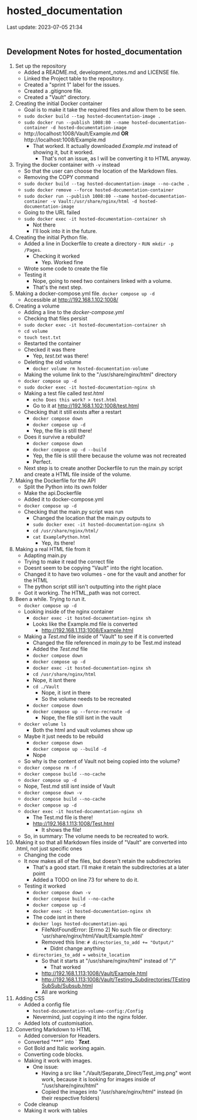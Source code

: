 # hosted_documentation

Last update: 2023-07-05 21:34
<br><br>

## Development Notes for hosted_documentation

1. Set up the repository
    - Added a README.md, development_notes.md and LICENSE file.
    - Linked the Project table to the repository.
    - Created a "sprint 1" label for the issues.
    - Created a .gitignore file.
    - Created a "Vault" directory.
2. Creating the initial Docker container
    - Goal is to make it take the required files and allow them to be seen.
    - ` sudo docker build --tag hosted-documentation-image . `
    - ` sudo docker run --publish 1008:80 --name hosted-documentation-container -d hosted-documentation-image `
    - http://localhost:1008/Vault/Example.md **OR** http://localhost:1008/Example.md
        - That worked. It actually downloaded *Example.md* instead of showing it, but it worked.
            - That's not an issue, as I will be converting it to HTML anyway.
3. Trying the docker container with ` -v ` instead
    - So that the user can choose the location of the Markdown files.
    - Removing the COPY command
    - ` sudo docker build --tag hosted-documentation-image --no-cache . `
    - ` sudo docker remove --force hosted-documentation-container `
    - ` sudo docker run --publish 1008:80 --name hosted-documentation-container -v Vault:/usr/share/nginx/html -d hosted-documentation-image `
    - Going to the URL failed
    - ` sudo docker exec -it hosted-documentation-container sh `
        - Not there
        - I'll look into it in the future.
4. Creating the initial Python file.
    - Added a line in Dockerfile to create a directory - ` RUN mkdir -p /Pages `.
        - Checking it worked
            - Yep. Worked fine
    - Wrote some code to create the file
    - Testing it
        - Nope, going to need two containers linked with a volume.
        - That's the next step.
5. Making a docker-compose.yml file.
    ` docker compose up -d `
    - Accessible at http://192.168.1.102:1008/
6. Creating a volume
    - Adding a line to the *docker-compose.yml*
    - Checking that files persist
    - ` sudo docker exec -it hosted-documentation-container sh `
    - ` cd volume `
    - ` touch test.txt `
    - Restarted the container
    - Checked it was there
        - Yep, *test.txt* was there!
    - Deleting the old volume
        - ` docker volume rm hosted-documentation-volume `
    - Making the volume link to the "/usr/share/nginx/html" directory
    - ` docker compose up -d `
    - ` sudo docker exec -it hosted-documentation-nginx sh `
    - Making a test file called *test.html*
        - ` echo Does this work? > test.html `
        - Go to it at http://192.168.1.102:1008/test.html
    - Checking that it still exists after a restart
        - ` docker compose down `
        - ` docker compose up -d `
        - Yep, the file is still there!
    - Does it survive a rebuild?
        - ` docker compose down `
        - ` docker compose up -d --build `
        - Yep, the file is still there because the volume was not recreated
        - Perfect.
    - Next step is to create another Dockerfile to run the main.py script and create a HTML file inside of the volume.
7. Making the Dockerfile for the API
    - Split the Python into its own folder
    - Make the api.Dockerfile
    - Added it to docker-compose.yml
    - ` docker compose up -d `
    - Checking that the main.py script was run
        - Changed the location that the main.py outputs to
        - ` sudo docker exec -it hosted-documentation-nginx sh `
        - ` cd /usr/share/nginx/html/ `
        - ` cat ExamplePython.html `
            - Yep, its there!
8. Making a real HTML file from it
    - Adapting main.py
    - Trying to make it read the correct file
    - Doesnt seem to be copying "Vault" into the right location.
    - Changed it to have two volumes - one for the vault and another for the HTML
    - The python script still isn't outputting into the right place
    - Got it working. The HTML_path was not correct.
9. Been a while. Trying to run it.
    - ` docker compose up -d `
    - Looking inside of the nginx container
        - ` docker exec -it hosted-documentation-nginx sh `
        - Looks like the Example.md file is converted
            - http://192.168.1.113:1008/Example.html
    - Making a *Test.md* file inside of "Vault" to see if it is converted
        - Changed the file referenced in *main.py* to be Test.md instead
        - Added the *Test.md* file
        - ` docker compose down `
        - ` docker compose up -d `
        - ` docker exec -it hosted-documentation-nginx sh `
        - ` cd /usr/share/nginx/html `
        - Nope, it isnt there
        - ` cd ./Vault `
            - Nope, it isnt in there
            - So the volume needs to be recreated
        - ` docker compose down `
        - ` docker compose up --force-recreate -d `
            - Nope, the file still isnt in the vault
    - ` docker volume ls `
        - Both the html and vault volumes show up
    - Maybe it just needs to be rebuild
        - ` docker compose down `
        - ` docker compose up --build -d `
        - Nope
    - So why is the content of Vault not being copied into the volume?
    - ` docker compose rm -f `
    - ` docker compose build --no-cache `
    - ` docker compose up -d `
    - Nope, Test.md still isnt inside of Vault
    - ` docker compose down -v `
    - ` docker compose build --no-cache `
    - ` docker compose up -d `
    - ` docker exec -it hosted-documentation-nginx sh `
        - The Test.md file is there!
        - http://192.168.1.113:1008/Test.html
            - It shows the file!
    - So, in summary: The volume needs to be recreated to work.
10. Making it so that all Markdown files inside of "Vault" are converted into .html, not just specific ones
    - Changing the code
    - It now makes all of the files, but doesn't retain the subdirectories
        - That's a good start. I'll make it retain the subdirectories at a later point
        - Added a TODO on line 73 for where to do it.
    - Testing it worked
        - ` docker compose down -v `
        - ` docker compose build --no-cache `
        - ` docker compose up -d `
        - ` docker exec -it hosted-documentation-nginx sh `
        - The code isnt in there
        - ` docker logs hosted-documentation-api `
            - FileNotFoundError: [Errno 2] No such file or directory: 'usr/share/nginx/html/Vault/Example.html'
            - Removed this line: ` # directories_to_add += "Output/" `
                - Didnt change anything
        - ` directories_to_add = website_location `
            - So that it starts at "/usr/share/nginx/html" instead of "/"
                - That worked
            - http://192.168.1.113:1008/Vault/Example.html
            - http://192.168.1.113:1008/Vault/Testing_Subdirectories/TEstingSubSub/Subsub.html
            - All are working
11. Adding CSS
    - Added a config file
        - ` hosted-documentation-volume-config:/Config `
        - Nevermind, just copying it into the nginx folder.
    - Added lots of customisation.
12. Converting Markdown to HTML
    - Added conversion for Headers.
    - Converted "***" into ` <b><i>Text</i></b>.
    - Got Bold and Italic working again.
    - Converting code blocks.
    - Making it work with images.
        - One issue:
            - Having a src like "./Vault/Separate_Direct/Test_img.png" wont work, because it is looking for images inside of "/usr/share/nginx/html"
            - Copied the images into "/usr/share/nginx/html" instead (in their respective folders)
    - Code cleanup
    - Making it work with tables

